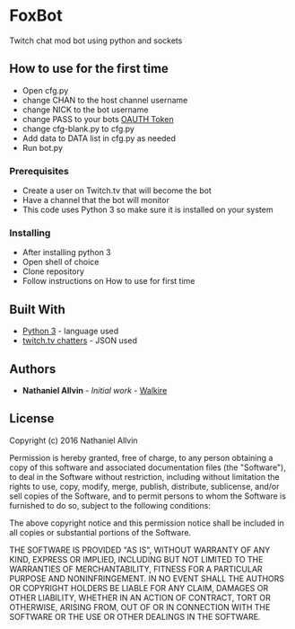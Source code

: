 # FoxBot

Twitch chat mod bot using python and sockets

## How to use for the first time

* Open cfg.py
* change CHAN to the host channel username
* change NICK to the bot username
* change PASS to your bots [OAUTH Token](https://twitchapps.com/tmi/)
* change cfg-blank.py to cfg.py
* Add data to DATA list in cfg.py as needed
* Run bot.py


### Prerequisites

* Create a user on Twitch.tv that will become the bot
* Have a channel that the bot will monitor
* This code uses Python 3 so make sure it is installed on your system

### Installing

* After installing python 3
* Open shell of choice
* Clone repository
* Follow instructions on How to use for first time

## Built With

* [Python 3](https://www.python.org/download/releases/3.0/) - language used
* [twitch.tv chatters](http://tmi.twitch.tv/group/user/chatters/chatters) - JSON used

## Authors

* **Nathaniel Allvin** - *Initial work* - [Walkire](https://github.com/Walkire)

## License

Copyright (c) 2016 Nathaniel Allvin

Permission is hereby granted, free of charge, to any person obtaining a copy of this software and associated documentation files 
(the "Software"), to deal in the Software without restriction, including without limitation the rights to use, copy, modify, merge, 
publish, distribute, sublicense, and/or sell copies of the Software, and to permit persons to whom the Software is furnished to do so, 
subject to the following conditions:

The above copyright notice and this permission notice shall be included in all copies or substantial portions of the Software.

THE SOFTWARE IS PROVIDED "AS IS", WITHOUT WARRANTY OF ANY KIND, EXPRESS OR IMPLIED, INCLUDING BUT NOT LIMITED TO THE WARRANTIES OF 
MERCHANTABILITY, FITNESS FOR A PARTICULAR PURPOSE AND NONINFRINGEMENT. IN NO EVENT SHALL THE AUTHORS OR COPYRIGHT HOLDERS BE 
LIABLE FOR ANY CLAIM, DAMAGES OR OTHER LIABILITY, WHETHER IN AN ACTION OF CONTRACT, TORT OR OTHERWISE, ARISING FROM, OUT OF OR 
IN CONNECTION WITH THE SOFTWARE OR THE USE OR OTHER DEALINGS IN THE SOFTWARE.

